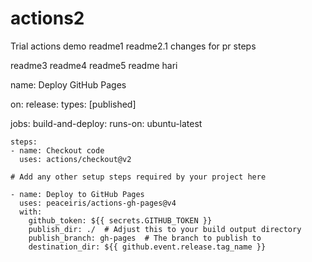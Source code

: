 # actions2
Trial actions demo
readme1
readme2.1
changes for pr steps

readme3
readme4
readme5
readme hari


name: Deploy GitHub Pages

on:
  release:
    types: [published]

jobs:
  build-and-deploy:
    runs-on: ubuntu-latest

    steps:
    - name: Checkout code
      uses: actions/checkout@v2

    # Add any other setup steps required by your project here

    - name: Deploy to GitHub Pages
      uses: peaceiris/actions-gh-pages@v4
      with:
        github_token: ${{ secrets.GITHUB_TOKEN }}
        publish_dir: ./  # Adjust this to your build output directory
        publish_branch: gh-pages  # The branch to publish to
        destination_dir: ${{ github.event.release.tag_name }}
